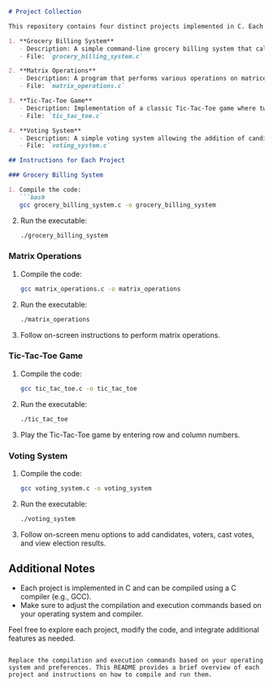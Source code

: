 
```markdown
# Project Collection

This repository contains four distinct projects implemented in C. Each project focuses on a specific domain:

1. **Grocery Billing System**
   - Description: A simple command-line grocery billing system that calculates the total amount for items purchased.
   - File: `grocery_billing_system.c`

2. **Matrix Operations**
   - Description: A program that performs various operations on matrices, including addition, subtraction, multiplication, division, transpose, and inverse.
   - File: `matrix_operations.c`

3. **Tic-Tac-Toe Game**
   - Description: Implementation of a classic Tic-Tac-Toe game where two players take turns marking spaces in a 3x3 grid.
   - File: `tic_tac_toe.c`

4. **Voting System**
   - Description: A simple voting system allowing the addition of candidates and voters, casting votes, and displaying election results.
   - File: `voting_system.c`

## Instructions for Each Project

### Grocery Billing System

1. Compile the code:
   ```bash
   gcc grocery_billing_system.c -o grocery_billing_system
   ```

2. Run the executable:
   ```bash
   ./grocery_billing_system
   ```

### Matrix Operations

1. Compile the code:
   ```bash
   gcc matrix_operations.c -o matrix_operations
   ```

2. Run the executable:
   ```bash
   ./matrix_operations
   ```

3. Follow on-screen instructions to perform matrix operations.

### Tic-Tac-Toe Game

1. Compile the code:
   ```bash
   gcc tic_tac_toe.c -o tic_tac_toe
   ```

2. Run the executable:
   ```bash
   ./tic_tac_toe
   ```

3. Play the Tic-Tac-Toe game by entering row and column numbers.

### Voting System

1. Compile the code:
   ```bash
   gcc voting_system.c -o voting_system
   ```

2. Run the executable:
   ```bash
   ./voting_system
   ```

3. Follow on-screen menu options to add candidates, voters, cast votes, and view election results.

## Additional Notes

- Each project is implemented in C and can be compiled using a C compiler (e.g., GCC).
- Make sure to adjust the compilation and execution commands based on your operating system and compiler.

Feel free to explore each project, modify the code, and integrate additional features as needed.
```

Replace the compilation and execution commands based on your operating system and preferences. This README provides a brief overview of each project and instructions on how to compile and run them.

